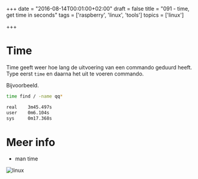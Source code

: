 +++
date = "2016-08-14T00:01:00+02:00"
draft = false
title = "091 - time, get time in seconds"
tags = ['raspberry', 'linux', 'tools']
topics = ['linux']

+++

# Time

Time geeft weer hoe lang de uitvoering van een commando geduurd heeft. Type
eerst `time` en daarna het uit te voeren commando. 

Bijvoorbeeld.
```bash
time find / -name qq*
```

```bash
real    3m45.497s
user    0m6.104s
sys     0m17.368s
```

# Meer info

* man time


![linux](/img/logo_linux.jpg)

